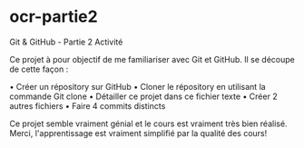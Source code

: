 # ocr-partie2
Git &amp; GitHub - Partie 2 Activité

Ce projet à pour objectif de me familiariser avec Git et GitHub.
Il se découpe de cette façon :

&bull; Créer un répository sur GitHub
&bull; Cloner le répository en utilisant la commande Git clone
&bull; Détailler ce projet dans ce fichier texte
&bull; Créer 2 autres fichiers 
&bull; Faire 4 commits distincts

Ce projet semble vraiment génial et le cours est vraiment très bien réalisé. 
Merci, l'apprentissage est vraiment simplifié par la qualité des cours!
